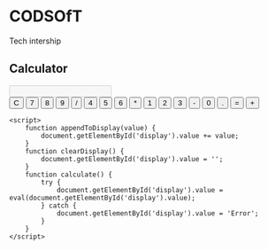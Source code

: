 # CODSOfT
Tech intership
<html>
<head>
    <title>Basic Calculator</title>
    <link rel="stylesheet" href="calculator.css">
</head>
<body>
    <h2>Calculator</h2>
    <div class="calculator">
        <input type="text" class="display" id="display" disabled>
        <div class="buttons">
            <button onclick="clearDisplay()" class="clear">C</button>
            <button onclick="appendToDisplay('7')">7</button>
            <button onclick="appendToDisplay('8')">8</button>
            <button onclick="appendToDisplay('9')">9</button>
            <button onclick="appendToDisplay('/')" class="operator">/</button>
            <button onclick="appendToDisplay('4')">4</button>
            <button onclick="appendToDisplay('5')">5</button>
            <button onclick="appendToDisplay('6')">6</button>
            <button onclick="appendToDisplay('*')" class="operator">*</button>
            <button onclick="appendToDisplay('1')">1</button>
            <button onclick="appendToDisplay('2')">2</button>
            <button onclick="appendToDisplay('3')">3</button>
            <button onclick="appendToDisplay('-')" class="operator">-</button>
            <button onclick="appendToDisplay('0')">0</button>
            <button onclick="appendToDisplay('.')">.</button>
            <button onclick="calculate()" class="equal">=</button>
            <button onclick="appendToDisplay('+')" class="operator">+</button>
        </div>
    </div>

    <script>
        function appendToDisplay(value) {
            document.getElementById('display').value += value;
        }
        function clearDisplay() {
            document.getElementById('display').value = '';
        }
        function calculate() {
            try {
                document.getElementById('display').value = eval(document.getElementById('display').value);
            } catch {
                document.getElementById('display').value = 'Error';
            }
        }
    </script>
</body>
</html>

